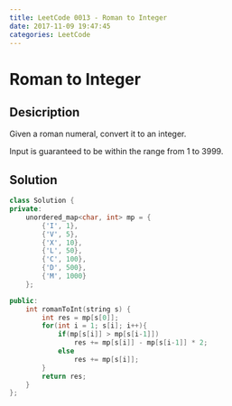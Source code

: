 ```yaml
---
title: LeetCode 0013 - Roman to Integer
date: 2017-11-09 19:47:45
categories: LeetCode
---
```

# Roman to Integer #

<!--more-->

## Desicription ##

Given a roman numeral, convert it to an integer.

Input is guaranteed to be within the range from 1 to 3999.

## Solution ##

```cpp
class Solution {
private:
    unordered_map<char, int> mp = {
        {'I', 1},
        {'V', 5},
        {'X', 10},
        {'L', 50},
        {'C', 100},
        {'D', 500},
        {'M', 1000}
    };

public:
    int romanToInt(string s) {
        int res = mp[s[0]];
        for(int i = 1; s[i]; i++){
            if(mp[s[i]] > mp[s[i-1]])
                res += mp[s[i]] - mp[s[i-1]] * 2;
            else
                res += mp[s[i]];
        }        
        return res;
    }
};
```